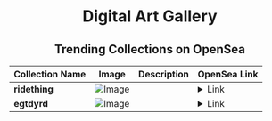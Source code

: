<div align="center">

# Digital Art Gallery

## Trending Collections on OpenSea

| Collection Name                       | Image                                                                                     | Description                       | OpenSea Link                                                                                          |
|---------------------------------------|-------------------------------------------------------------------------------------------|-----------------------------------|--------------------------------------------------------------------------------------------------------|
| **ridething** | ![Image](https://i.seadn.io/s/raw/files/7d286a75052cb5bb7c29487fb4f9b45a.png?w=500&auto=format?w=200&auto=format) |  | <details><summary>Link</summary>[ridething](https://opensea.io/collection/ridething)</details> |
| **egtdyrd** | ![Image](https://i.seadn.io/s/raw/files/751730044c150682250eee039392c15b.jpg?w=500&auto=format?w=200&auto=format) |  | <details><summary>Link</summary>[egtdyrd](https://opensea.io/collection/egtdyrd)</details> |

</div>
